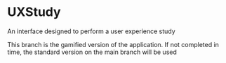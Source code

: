 # UXStudy
An interface designed to perform a user experience study

This branch is the gamified version of the application. If not completed in time, the standard version on the main branch will be used
